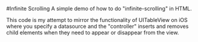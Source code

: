 #Infinite Scrolling
A simple demo of how to do "infinite-scrolling" in HTML.

This code is my attempt to mirror the functionality of UITableView on iOS where you specify a datasource and the "controller" inserts and removes child elements when they need to appear or disappear from the view.